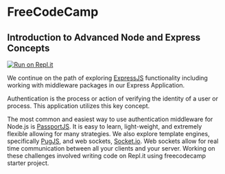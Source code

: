 # **FreeCodeCamp**

## Introduction to Advanced Node and Express Concepts

[![Run on Repl.it](https://hall500-advancednode.abdullahmomoh.repl.co/)](https://hall500-advancednode.abdullahmomoh.repl.co/)

We continue on the path of exploring [ExpressJS](http://expressjs.com/) functionality including working with middleware packages in our Express Application.

Authentication is the process or action of verifying the identity of a user or process. This application utilizes this key concept.

The most common and easiest way to use authentication middleware for Node.js is [PassportJS](https://passportjs.org/). It is easy to learn, light-weight, and extremely flexible allowing for many strategies. We also explore template engines, specifically [PugJS](https://pugjs.org/api/getting-started.html), and web sockets, [Socket.io](https://socket.io/). Web sockets allow for real time communication between all your clients and your server. Working on these challenges involved writing code on Repl.it using freecodecamp starter project.
